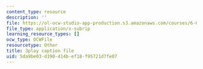 ```yaml
---
content_type: resource
description: ''
file: https://ol-ocw-studio-app-production.s3.amazonaws.com/courses/6-0001-introduction-to-computer-science-and-programming-in-python-fall-2016/5da9be03d190414bef18f95721d7fe07_vqn_yk5aFcI.srt
file_type: application/x-subrip
learning_resource_types: []
ocw_type: OCWFile
resourcetype: Other
title: 3play caption file
uid: 5da9be03-d190-414b-ef18-f95721d7fe07
---
```

